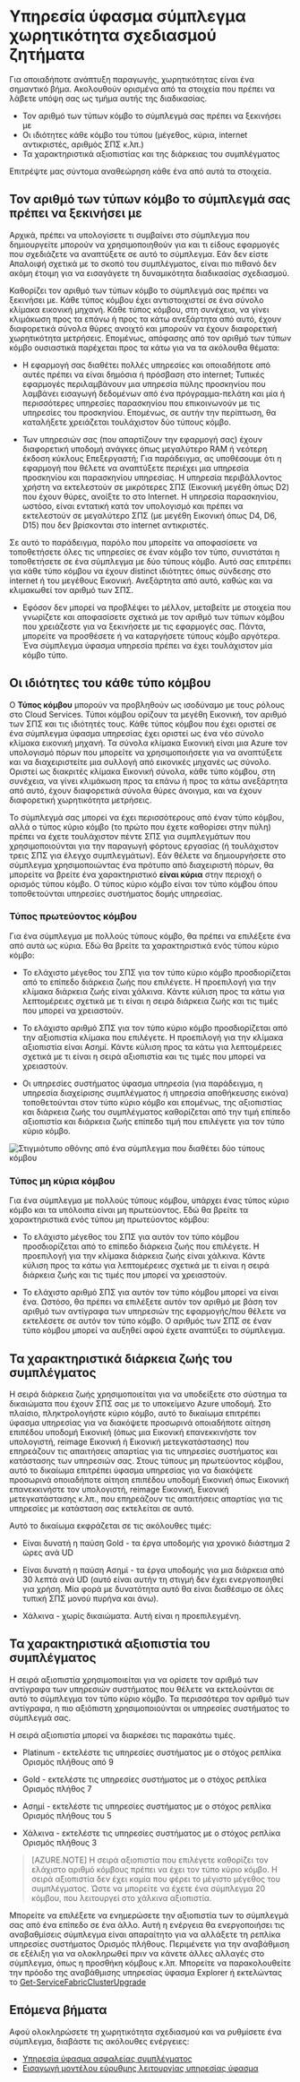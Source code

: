 <properties
   pageTitle="Σχεδιασμός η δυναμικότητα σύμπλεγμα ύφασμα υπηρεσίας | Microsoft Azure"
   description="Η δυναμικότητα σύμπλεγμα υπηρεσίας ύφασμα σχεδιασμού ζητήματα. Βαθμίδες Nodetypes, διάρκεια ζωής και την αξιοπιστία"
   services="service-fabric"
   documentationCenter=".net"
   authors="ChackDan"
   manager="timlt"
   editor=""/>

<tags
   ms.service="service-fabric"
   ms.devlang="dotnet"
   ms.topic="article"
   ms.tgt_pltfrm="na"
   ms.workload="na"
   ms.date="09/09/2016"
   ms.author="chackdan"/>


# <a name="service-fabric-cluster-capacity-planning-considerations"></a>Υπηρεσία ύφασμα σύμπλεγμα χωρητικότητα σχεδιασμού ζητήματα

Για οποιαδήποτε ανάπτυξη παραγωγής, χωρητικότητας είναι ένα σημαντικό βήμα. Ακολουθούν ορισμένα από τα στοιχεία που πρέπει να λάβετε υπόψη σας ως τμήμα αυτής της διαδικασίας.

- Τον αριθμό των τύπων κόμβο το σύμπλεγμά σας πρέπει να ξεκινήσει με
- Οι ιδιότητες κάθε κόμβο του τύπου (μέγεθος, κύρια, internet αντικριστές, αριθμός ΣΠΣ κ.λπ.)
- Τα χαρακτηριστικά αξιοπιστίας και της διάρκειας του συμπλέγματος

Επιτρέψτε μας σύντομα αναθεώρηση κάθε ένα από αυτά τα στοιχεία.

## <a name="the-number-of-node-types-your-cluster-needs-to-start-out-with"></a>Τον αριθμό των τύπων κόμβο το σύμπλεγμά σας πρέπει να ξεκινήσει με

Αρχικά, πρέπει να υπολογίσετε τι συμβαίνει στο σύμπλεγμα που δημιουργείτε μπορούν να χρησιμοποιηθούν για και τι είδους εφαρμογές που σχεδιάζετε να αναπτύξετε σε αυτό το σύμπλεγμα. Εάν δεν είστε Απαλοιφή σχετικά με το σκοπό του συμπλέγματος, είναι πιο πιθανό δεν ακόμη έτοιμη για να εισαγάγετε τη δυναμικότητα διαδικασίας σχεδιασμού.

Καθορίζει τον αριθμό των τύπων κόμβο το σύμπλεγμά σας πρέπει να ξεκινήσει με.  Κάθε τύπος κόμβου έχει αντιστοιχιστεί σε ένα σύνολο κλίμακα εικονική μηχανή. Κάθε τύπος κόμβου, στη συνέχεια, να γίνει κλιμάκωση προς τα επάνω ή προς τα κάτω ανεξάρτητα από αυτό, έχουν διαφορετικά σύνολα θύρες ανοιχτό και μπορούν να έχουν διαφορετική χωρητικότητα μετρήσεις. Επομένως, απόφασης από τον αριθμό των τύπων κόμβο ουσιαστικά παρέχεται προς τα κάτω για να τα ακόλουθα θέματα:

- Η εφαρμογή σας διαθέτει πολλές υπηρεσίες και οποιαδήποτε από αυτές πρέπει να είναι δημόσια ή πρόσβαση στο internet; Τυπικές εφαρμογές περιλαμβάνουν μια υπηρεσία πύλης προσκηνίου που λαμβάνει εισαγωγή δεδομένων από ένα πρόγραμμα-πελάτη και μία ή περισσότερες υπηρεσίες παρασκηνίου που επικοινωνούν με τις υπηρεσίες του προσκηνίου. Επομένως, σε αυτήν την περίπτωση, θα καταλήξετε χρειάζεται τουλάχιστον δύο τύπους κόμβο.

- Των υπηρεσιών σας (που απαρτίζουν την εφαρμογή σας) έχουν διαφορετική υποδομή ανάγκες όπως μεγαλύτερο RAM ή νεότερη έκδοση κύκλους Επεξεργαστή; Για παράδειγμα, ας υποθέσουμε ότι η εφαρμογή που θέλετε να αναπτύξετε περιέχει μια υπηρεσία προσκηνίου και παρασκηνίου υπηρεσίας. Η υπηρεσία περιβάλλοντος χρήστη να εκτελεστούν σε μικρότερες ΣΠΣ (Εικονική μεγέθη όπως D2) που έχουν θύρες, ανοίξτε το στο Internet.  Η υπηρεσία παρασκηνίου, ωστόσο, είναι εντατική κατά τον υπολογισμό και πρέπει να εκτελεστούν σε μεγαλύτερο ΣΠΣ (με μεγέθη Εικονική όπως D4, D6, D15) που δεν βρίσκονται στο internet αντικριστές.

 Σε αυτό το παράδειγμα, παρόλο που μπορείτε να αποφασίσετε να τοποθετήσετε όλες τις υπηρεσίες σε έναν κόμβο τον τύπο, συνιστάται η τοποθετήσετε σε ένα σύμπλεγμα με δύο τύπους κόμβο.  Αυτό σας επιτρέπει για κάθε τύπο κόμβου να έχουν distinct ιδιότητες όπως σύνδεσης στο internet ή του μεγέθους Εικονική. Ανεξάρτητα από αυτό, καθώς και να κλιμακωθεί τον αριθμό των ΣΠΣ.  

- Εφόσον δεν μπορεί να προβλέψει το μέλλον, μεταβείτε με στοιχεία που γνωρίζετε και αποφασίσετε σχετικά με τον αριθμό των τύπων κόμβου που χρειάζεστε για να ξεκινήσετε με τις εφαρμογές σας. Πάντα, μπορείτε να προσθέσετε ή να καταργήσετε τύπους κόμβο αργότερα. Ένα σύμπλεγμα ύφασμα υπηρεσία πρέπει να έχει τουλάχιστον μία κόμβο τύπο.

## <a name="the-properties-of-each-node-type"></a>Οι ιδιότητες του κάθε τύπο κόμβου

Ο **Τύπος κόμβου** μπορούν να προβληθούν ως ισοδύναμο με τους ρόλους στο Cloud Services. Τύποι κόμβου ορίζουν τα μεγέθη Εικονική, τον αριθμό των ΣΠΣ και τις ιδιότητές τους. Κάθε τύπος κόμβου που έχει οριστεί σε ένα σύμπλεγμα ύφασμα υπηρεσίας έχει οριστεί ως ένα νέο σύνολο κλίμακα εικονική μηχανή. Τα σύνολα κλίμακα Εικονική είναι μια Azure τον υπολογισμό πόρων που μπορείτε να χρησιμοποιήσετε για να αναπτύξετε και να διαχειριστείτε μια συλλογή από εικονικές μηχανές ως σύνολο. Οριστεί ως διακριτές κλίμακα Εικονική σύνολα, κάθε τύπο κόμβου, στη συνέχεια, να γίνει κλιμάκωση προς τα επάνω ή προς τα κάτω ανεξάρτητα από αυτό, έχουν διαφορετικά σύνολα θύρες άνοιγμα, και να έχουν διαφορετική χωρητικότητα μετρήσεις.

Το σύμπλεγμά σας μπορεί να έχει περισσότερους από έναν τύπο κόμβου, αλλά ο τύπος κύριο κόμβο (το πρώτο που έχετε καθορίσει στην πύλη) πρέπει να έχετε τουλάχιστον πέντε ΣΠΣ για συμπλεγμάτων που χρησιμοποιούνται για την παραγωγή φόρτους εργασίας (ή τουλάχιστον τρεις ΣΠΣ για έλεγχο συμπλεγμάτων). Εάν θέλετε να δημιουργήσετε στο σύμπλεγμα χρησιμοποιώντας ένα πρότυπο από διαχειριστή πόρων, θα μπορείτε να βρείτε ένα χαρακτηριστικό **είναι κύρια** στην περιοχή ο ορισμός τύπου κόμβο. Ο τύπος κύριο κόμβο είναι τον τύπο κόμβου όπου τοποθετούνται υπηρεσίες συστήματος δομής υπηρεσίας.  

### <a name="primary-node-type"></a>Τύπος πρωτεύοντος κόμβου
Για ένα σύμπλεγμα με πολλούς τύπους κόμβο, θα πρέπει να επιλέξετε ένα από αυτά ως κύρια. Εδώ θα βρείτε τα χαρακτηριστικά ενός τύπου κύριο κόμβο:

- Το ελάχιστο μέγεθος του ΣΠΣ για τον τύπο κύριο κόμβο προσδιορίζεται από το επίπεδο διάρκεια ζωής που επιλέγετε. Η προεπιλογή για την κλίμακα διάρκεια ζωής είναι χάλκινα. Κάντε κύλιση προς τα κάτω για λεπτομέρειες σχετικά με τι είναι η σειρά διάρκεια ζωής και τις τιμές που μπορεί να χρειαστούν.  

- Το ελάχιστο αριθμό ΣΠΣ για τον τύπο κύριο κόμβο προσδιορίζεται από την αξιοπιστία κλίμακα που επιλέγετε. Η προεπιλογή για την κλίμακα αξιοπιστία είναι Ασημί. Κάντε κύλιση προς τα κάτω για λεπτομέρειες σχετικά με τι είναι η σειρά αξιοπιστία και τις τιμές που μπορεί να χρειαστούν.

- Οι υπηρεσίες συστήματος ύφασμα υπηρεσία (για παράδειγμα, η υπηρεσία διαχείρισης συμπλέγματος ή υπηρεσία αποθήκευσης εικόνα) τοποθετούνται στον τύπο κύριο κόμβο και επομένως, της αξιοπιστίας και διάρκεια ζωής του συμπλέγματος καθορίζεται από την τιμή επίπεδο αξιοπιστία και διάρκεια ζωής επίπεδο τιμή που επιλέγετε για τον τύπο κύριο κόμβο.

![Στιγμιότυπο οθόνης από ένα σύμπλεγμα που διαθέτει δύο τύπους κόμβου ][SystemServices]


### <a name="non-primary-node-type"></a>Τύπος μη κύρια κόμβου
Για ένα σύμπλεγμα με πολλούς τύπους κόμβου, υπάρχει ένας τύπος κύριο κόμβο και τα υπόλοιπα είναι μη πρωτεύοντος. Εδώ θα βρείτε τα χαρακτηριστικά ενός τύπου μη πρωτεύοντος κόμβου:

- Το ελάχιστο μέγεθος του ΣΠΣ για αυτόν τον τύπο κόμβου προσδιορίζεται από το επίπεδο διάρκεια ζωής που επιλέγετε. Η προεπιλογή για την κλίμακα διάρκεια ζωής είναι χάλκινα. Κάντε κύλιση προς τα κάτω για λεπτομέρειες σχετικά με τι είναι η σειρά διάρκεια ζωής και τις τιμές που μπορεί να χρειαστούν.  

- Το ελάχιστο αριθμό ΣΠΣ για αυτόν τον τύπο κόμβου μπορεί να είναι ένα. Ωστόσο, θα πρέπει να επιλέξετε αυτόν τον αριθμό με βάση τον αριθμό των αντίγραφα των υπηρεσιών της εφαρμογής/που θέλετε να εκτελέσετε σε αυτόν τον τύπο κόμβο. Ο αριθμός των ΣΠΣ σε έναν τύπο κόμβου μπορεί να αυξηθεί αφού έχετε αναπτύξει το σύμπλεγμα.


## <a name="the-durability-characteristics-of-the-cluster"></a>Τα χαρακτηριστικά διάρκεια ζωής του συμπλέγματος

Η σειρά διάρκεια ζωής χρησιμοποιείται για να υποδείξετε στο σύστημα τα δικαιώματα που έχουν ΣΠΣ σας με το υποκείμενο Azure υποδομή. Στο πλαίσιο, πληκτρολογήστε κύριο κόμβο, αυτό το δικαίωμα επιτρέπει ύφασμα υπηρεσίας για να διακόψετε προσωρινά οποιαδήποτε αίτηση επιπέδου υποδομή Εικονική (όπως μια Εικονική επανεκκινήστε τον υπολογιστή, reimage Εικονική ή Εικονική μετεγκατάστασης) που επηρεάζουν τις απαιτήσεις απαρτίας για τις υπηρεσίες συστήματος και κατάστασης των υπηρεσιών σας. Στους τύπους μη πρωτεύοντος κόμβου, αυτό το δικαίωμα επιτρέπει ύφασμα υπηρεσίας για να διακόψετε προσωρινά οποιαδήποτε αίτηση επιπέδου υποδομή Εικονική όπως Εικονική επανεκκινήστε τον υπολογιστή, reimage Εικονική, Εικονική μετεγκατάστασης κ.λπ., που επηρεάζουν τις απαιτήσεις απαρτίας για τις υπηρεσίες με κατάσταση σας εκτελείται σε αυτό.

Αυτό το δικαίωμα εκφράζεται σε τις ακόλουθες τιμές:

- Είναι δυνατή η παύση Gold - τα έργα υποδομής για χρονικό διάστημα 2 ώρες ανά UD

- Είναι δυνατή η παύση Ασημί - τα έργα υποδομής για μια διάρκεια από 30 λεπτά ανά UD (αυτό είναι αυτήν τη στιγμή δεν έχει ενεργοποιηθεί για χρήση. Μία φορά με δυνατότητα αυτό θα είναι διαθέσιμο σε όλες τυπική ΣΠΣ μονού πυρήνα και άνω).

- Χάλκινα - χωρίς δικαιώματα. Αυτή είναι η προεπιλεγμένη.

## <a name="the-reliability-characteristics-of-the-cluster"></a>Τα χαρακτηριστικά αξιοπιστία του συμπλέγματος

Η σειρά αξιοπιστία χρησιμοποιείται για να ορίσετε τον αριθμό των αντίγραφα των υπηρεσιών συστήματος που θέλετε να εκτελούνται σε αυτό το σύμπλεγμα τον τύπο κύριο κόμβο. Τα περισσότερα τον αριθμό των αντίγραφα, η πιο αξιόπιστη χρησιμοποιούνται οι υπηρεσίες συστήματος το σύμπλεγμά σας.  

Η σειρά αξιοπιστία μπορεί να διαρκέσει τις παρακάτω τιμές.

- Platinum - εκτελέστε τις υπηρεσίες συστήματος με ο στόχος ρεπλίκα Ορισμός πλήθους από 9

- Gold - εκτελέστε τις υπηρεσίες συστήματος με ο στόχος ρεπλίκα Ορισμός πλήθος 7

- Ασημί - εκτελέστε τις υπηρεσίες συστήματος με ο στόχος ρεπλίκα Ορισμός πλήθους του 5

- Χάλκινα - εκτελέστε τις υπηρεσίες συστήματος με ο στόχος ρεπλίκα Ορισμός πλήθους 3

>[AZURE.NOTE] Η σειρά αξιοπιστία που επιλέγετε καθορίζει τον ελάχιστο αριθμό κόμβους πρέπει να έχει τον τύπο κύριο κόμβο. Η σειρά αξιοπιστία δεν έχει καμία που φέρει το μέγιστο μέγεθος του συμπλέγματος. Ώστε να μπορείτε να έχετε ένα σύμπλεγμα 20 κόμβου, που λειτουργεί στο χάλκινα αξιοπιστία.

 Μπορείτε να επιλέξετε να ενημερώσετε την αξιοπιστία των το σύμπλεγμά σας από ένα επίπεδο σε ένα άλλο. Αυτή η ενέργεια θα ενεργοποιήσει τις αναβαθμίσεις σύμπλεγμα είναι απαραίτητο για να αλλάξετε τη ρεπλίκα υπηρεσίες συστήματος Ορισμός πλήθους. Περιμένετε για την αναβάθμιση σε εξέλιξη για να ολοκληρωθεί πριν να κάνετε άλλες αλλαγές στο σύμπλεγμα, όπως η προσθήκη κόμβους κ.λπ.  Μπορείτε να παρακολουθείτε την πρόοδο της αναβάθμισης υπηρεσίας ύφασμα Explorer ή εκτελώντας το [Get-ServiceFabricClusterUpgrade](https://msdn.microsoft.com/library/mt126012.aspx)

<!--Every topic should have next steps and links to the next logical set of content to keep the customer engaged-->
## <a name="next-steps"></a>Επόμενα βήματα

Αφού ολοκληρώσετε τη χωρητικότητα σχεδιασμού και να ρυθμίσετε ένα σύμπλεγμα, διαβάστε τις ακόλουθες ενέργειες:
- [Υπηρεσία ύφασμα ασφαλείας συμπλέγματος](service-fabric-cluster-security.md)
- [Εισαγωγή μοντέλου εύρυθμης λειτουργίας υπηρεσίας ύφασμα](service-fabric-health-introduction.md)

<!--Image references-->
[SystemServices]: ./media/service-fabric-cluster-capacity/SystemServices.png
